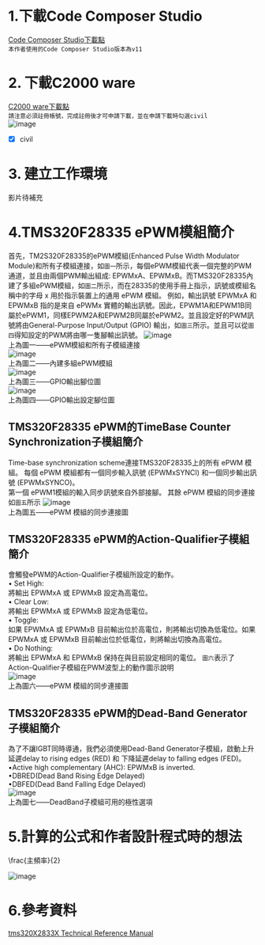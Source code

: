# 1.下載Code Composer Studio
[Code Composer Studio下載點](https://www.ti.com/tool/CCSTUDIO#downloads)  
`本作者使用的Code Composer Studio版本為v11`

# 2. 下載C2000 ware  
[C2000 ware下載點](https://www.ti.com/tool/C2000WARE/)  
`請注意必須註冊帳號，完成註冊後才可申請下載，並在申請下載時勾選civil`  
![image](https://github.com/beibeiUUU/DSP28335/blob/main/Ti%20%E7%94%B3%E8%AB%8B%E4%B8%8B%E8%BC%89%E7%85%A7%E7%89%87-2%202024-06-14%2012_21_44.jpg)
- [x] civil

# 3. 建立工作環境
影片待補充

# 4.TMS320F28335 ePWM模組簡介
首先，TM2S320F28335的ePWM模組(Enhanced Pulse Width Modulator Module)和所有子模組連接，如`圖一`所示，每個ePWM模組代表一個完整的PWM通道，並且由兩個PWM輸出組成: EPWMxA、EPWMxB。而TMS320F28335內建了多組ePWM模組，如`圖二`所示，而在28335的使用手冊上指示，訊號或模組名稱中的字母 x 用於指示裝置上的通用 ePWM 模組。 例如，輸出訊號 EPWMxA 和 EPWMxB 指的是來自 ePWMx 實體的輸出訊號。因此，EPWM1A和EPWM1B同屬於ePWM1，同樣EPWM2A和EPWM2B同屬於ePWM2。並且設定好的PWM訊號將由General-Purpose Input/Output (GPIO) 輸出，如`圖三`所示。並且可以從`圖四`得知設定的PWM將由哪一隻腳輸出訊號。
![image](https://github.com/beibeiUUU/DSP28335/blob/main/TMS320F28335%E7%9A%84ePWM%E6%A8%A1%E7%B5%84%E5%92%8C%E6%89%80%E6%9C%89%E5%AD%90%E6%A8%A1%E7%B5%84%E9%80%A3%E6%8E%A5.png)  
上為圖一——ePWM模組和所有子模組連接  
![image](https://github.com/beibeiUUU/DSP28335/blob/main/TMS320F28335%E5%85%A7%E5%BB%BA%E5%A4%9A%E7%B5%84ePWM%E6%A8%A1%E7%B5%84.png)  
上為圖二——內建多組ePWM模組  
![image](https://github.com/beibeiUUU/DSP28335/blob/main/TMS320F28335%20GPIO%E8%BC%B8%E5%87%BA%E8%85%B3%E4%BD%8D%E5%9C%96.png)  
上為圖三——GPIO輸出腳位圖  
![image](https://github.com/beibeiUUU/DSP28335/blob/main/TMS320F28335%20GPIO%E8%BC%B8%E5%87%BA%E8%A8%AD%E5%AE%9A%E8%85%B3%E4%BD%8D%E5%9C%96.jpg)  
上為圖四——GPIO輸出設定腳位圖  

## TMS320F28335 ePWM的TimeBase Counter Synchronization子模組簡介  
Time-base synchronization scheme連接TMS320F28335上的所有 ePWM 模組。 每個 ePWM 模組都有一個同步輸入訊號 (EPWMxSYNCI) 和一個同步輸出訊號 (EPWMxSYNCO)。  
第一個 ePWM1模組的輸入同步訊號來自外部接腳。 其餘 ePWM 模組的同步連接如`圖五`所示
![image](https://github.com/beibeiUUU/DSP28335/blob/main/ePWM%20%E6%A8%A1%E7%B5%84%E7%9A%84%E5%90%8C%E6%AD%A5%E9%80%A3%E6%8E%A5%E5%9C%96.png)  
上為圖五——ePWM 模組的同步連接圖  

## TMS320F28335 ePWM的Action-Qualifier子模組簡介
會觸發ePWM的Action-Qualifier子模組所設定的動作。  
• Set High:  
   將輸出 EPWMxA 或 EPWMxB 設定為高電位。  
• Clear Low:  
   將輸出 EPWMxA 或 EPWMxB 設定為低電位。  
• Toggle:  
如果 EPWMxA 或 EPWMxB 目前輸出位於高電位，則將輸出切換為低電位。如果 EPWMxA 或 EPWMxB 目前輸出位於低電位，則將輸出切換為高電位。  
• Do Nothing:  
  將輸出 EPWMxA 和 EPWMxB 保持在與目前設定相同的電位。
  `圖六`表示了Action-Qualifier子模組在PWM波型上的動作圖示說明  
![image](https://github.com/beibeiUUU/DSP28335/blob/main/TMS320F28335%20AQ%E5%AD%90%E6%A8%A1%E7%B5%84%E5%9C%A8PWM%E6%B3%A2%E5%9E%8B%E4%B8%8A%E7%9A%84%E5%8B%95%E4%BD%9C%E5%9C%96%E7%A4%BA.png)  
上為圖六——ePWM 模組的同步連接圖  
## TMS320F28335 ePWM的Dead-Band Generator子模組簡介  
為了不讓IGBT同時導通，我們必須使用Dead-Band Generator子模組，啟動上升延遲delay to rising edges (RED) 和 下降延遲delay to falling edges (FED)。  
•Active high complementary (AHC): EPWMxB is inverted.  
•DBRED(Dead Band Rising Edge Delayed)  
•DBFED(Dead Band Falling Edge Delayed)  
![image](https://github.com/beibeiUUU/DSP28335/blob/main/TMS320F28335%20DeadBand%E5%AD%90%E6%A8%A1%E7%B5%84%E5%8F%AF%E7%94%A8%E7%9A%84%E6%A5%B5%E6%80%A7%E9%81%B8%E9%A0%85.png)  
上為圖七——DeadBand子模組可用的極性選項

# 5.計算的公式和作者設計程式時的想法

\frac{主頻率}{2}

![image](https://github.com/beibeiUUU/DSP28335/blob/main/dsp28335%20%E8%A8%AD%E5%AE%9A%E6%99%82%E7%9A%84%E6%83%B3%E6%B3%95.png)

# 6.參考資料
[tms320X2833X Technical Reference Manual](https://www.ti.com.cn/cn/lit/ug/sprui07/sprui07.pdf?ts=1710720155586#page=293&zoom=100,0,97)
